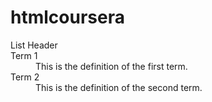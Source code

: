 # htmlcoursera
<DL>
<LH>List Header</LH>
<DT>Term 1<dd>This is the definition of the first term.
<DT>Term 2<dd>This is the definition of the second term.
</DL>
